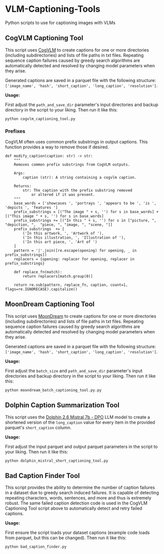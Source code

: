 # VLM-Captioning-Tools
Python scripts to use for captioning images with VLMs

## CogVLM Captioning Tool

This script uses [CogVLM](https://github.com/THUDM/CogVLM) to create captions for one or more directories (including subdirectories) and lists of file paths in txt files.
Repeating sequence caption failures caused by greedy search algorithms are automatically detected and resolved by changing model parameters when they arise.

Generated captions are saved in a parquet file with the following structure: `['image_name', 'hash', 'short_caption', 'long_caption', 'resolution']`.

**Usage:**

First adjust the `path_and_save_dir` parameter's input directories and backup directory in the script to your liking. Then run it like this:

```
python cogvlm_captioning_tool.py
```

### Prefixes

CogVLM often uses common prefix substrings in output captions. This function provides a way to remove those if desired.

```
def modify_caption(caption: str) -> str:
    """
    Removes common prefix substrings from CogVLM outputs.

    Args:
        caption (str): A string containing a cogvlm caption.

    Returns:
        str: The caption with the prefix substring removed
            or altered if it was present.
    """
    base_words = ['showcases ', 'portrays ', 'appears to be ', 'is ', 'depicts ', 'features ']
    prefix_substrings = [("The image " + s, '') for s in base_words] + [("This image " + s, '') for s in base_words]
    prefix_substrings += [("In this " + s, '') for s in ["picture, ", "depiction, ",  "piece, ", "image, ", "scene, "]]
    prefix_substrings  += [
        ('In this artwork, ', 'Artwork of '),
        ('In this illustration, ', 'Illustration of '),
        ('In this art piece, ', 'Art of ')
    ]
    pattern = '|'.join([re.escape(opening) for opening, _ in prefix_substrings])
    replacers = {opening: replacer for opening, replacer in prefix_substrings}
    
    def replace_fn(match):
        return replacers[match.group(0)]
    
    return re.sub(pattern, replace_fn, caption, count=1, flags=re.IGNORECASE).capitalize()
```

## MoonDream Captioning Tool

This script uses [MoonDream](https://github.com/vikhyat/moondream) to create captions for one or more directories (including subdirectories) and lists of file paths in txt files.
Repeating sequence caption failures caused by greedy search algorithms are automatically detected and resolved by changing model parameters when they arise.

Generated captions are saved in a parquet file with the following structure: `['image_name', 'hash', 'short_caption', 'long_caption', 'resolution']`.

**Usage:**

First adjust the `batch_size` and `path_and_save_dir` parameter's input directories and backup directory in the script to your liking. Then run it like this:

```
python moondream_batch_captioning_tool.py.py
```

## Dolphin Caption Summarization Tool

This script uses the [Dolphin 2.6 Mistral 7b - DPO](https://huggingface.co/cognitivecomputations/dolphin-2.6-mistral-7b-dpo) LLM model to create a shortened version of the `long_caption` value for every item in the provided parquet's `short_caption` column. 

**Usage:**

First adjust the input parquet and output parquet parameters in the script to your liking. Then run it like this:

```
python dolphin_mistral_short_captioning_tool.py
```


## Bad Caption Finder Tool

This script provides the ability to determine the number of caption failures in a dataset due to greedy search induced failures. It is capable of detecting repeating characters, words, sentences, and more and thus is extremely robust. The same failed caption detection code is used in the CogVLM Captioning Tool script above to automatically detect and retry failed captions.

**Usage:**

First ensure the script loads your dataset captions (example code loads from parquet, but this can be changed). Then run it like this:

```
python bad_caption_finder.py
```
